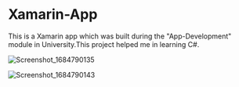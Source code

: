 # Xamarin-App
This is a Xamarin app which was built during the "App-Development" module in University.This project helped me in learning C#.

![Screenshot_1684790135](https://github.com/Hello-Qasim/Xamarin-App/assets/113775879/a30bddc4-a116-4ab8-bb87-f5174d5deaa9)

![Screenshot_1684790143](https://github.com/Hello-Qasim/Xamarin-App/assets/113775879/618f1a85-75f5-4929-b0ad-25fc61b3103b)
